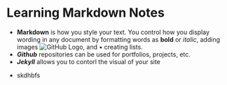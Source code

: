 # Learning Markdown Notes
* **Markdown** is how you style your text. You control how you display wording in any document by formatting words as **bold** or _italic_, adding images ![GitHub Logo](/images/logo.png), and • creating lists.
* **_Github_** repositories can be used for portfolios, projects, etc.
* **_Jekyll_** allows you to contorl the visual of your site
+ skdhbfs
